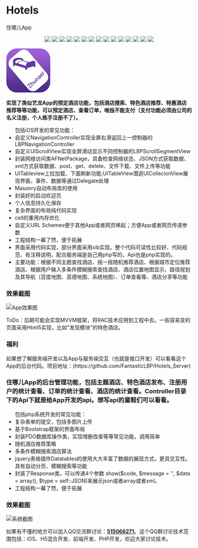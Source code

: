 # Hotels
住哪儿App

<p align="center">
<a href="https://travis-ci.org/EyreFree/EFQRCode"><img src="http://img.shields.io/travis/EyreFree/EFQRCode.svg"></a>
<a href="https://codecov.io/gh/EyreFree/EFQRCode"><img src="https://codecov.io/gh/EyreFree/EFQRCode/branch/master/graph/badge.svg"></a>
<a href="https://github.com/Carthage/Carthage/"><img src="https://img.shields.io/badge/Carthage-compatible-4BC51D.svg?style=flat"></a>
<a href="https://swift.org/package-manager/"><img src="https://img.shields.io/badge/SPM-ready-orange.svg"></a>
<a href="http://cocoapods.org/pods/EFQRCode"><img src="https://img.shields.io/cocoapods/v/EFQRCode.svg?style=flat"></a>
<a href="http://cocoapods.org/pods/EFQRCode"><img src="https://img.shields.io/cocoapods/p/EFQRCode.svg?style=flat"></a>
<a href="https://github.com/apple/swift"><img src="https://img.shields.io/badge/language-swift-orange.svg"></a>
<a href="https://codebeat.co/projects/github-com-eyrefree-efqrcode-master"><img src="https://codebeat.co/badges/01f53e9d-542c-4c22-adc7-d1dbff0d2a6f"></a>
<a href="https://raw.githubusercontent.com/EyreFree/EFQRCode/master/LICENSE"><img src="https://img.shields.io/cocoapods/l/EFQRCode.svg?style=flat"></a>
<a href="https://gitter.im/EFQRCode/Lobby"><img src="https://img.shields.io/gitter/room/EyreFree/EFQRCode.svg"></a>
<a href="#backers" alt="sponsors on Open Collective"><img src="https://opencollective.com/EFQRCode/backers/badge.svg" /></a>
<a href="#sponsors" alt="Sponsors on Open Collective"><img src="https://opencollective.com/EFQRCode/sponsors/badge.svg" /></a>
<a href="https://twitter.com/EyreFree777"><img src="https://img.shields.io/badge/twitter-@EyreFree777-blue.svg?style=flat"></a>
<a href="http://weibo.com/eyrefree777"><img src="https://img.shields.io/badge/weibo-@EyreFree-red.svg?style=flat"></a>
<img src="https://img.shields.io/badge/made%20with-%3C3-orange.svg">
</p>

![AppLogo](https://github.com/FantasticLBP/Hotels/blob/master/住哪儿/Assets.xcassets/AppIcon.appiconset/11.png?raw=true "这是App的Logo")




**实现了类似艺龙App的预定酒店功能，包括酒店搜索、特色酒店推荐、特惠酒店推荐等等功能，可以预定酒店、查看订单，唯独不能支付（支付功能必须由公司的名义注册，个人练手注册不了）。**
<ul>包括iOS开发的常见功能：
<li>自定义NavigationController实现全屏右滑返回上一控制器的LBPNavigationController</li>
<li>自定义UIScrollView实现全屏滑动显示不同控制器的LBPScrollSegmentView</li>
<li>封装网络访问类AFNetPackage，具备检查网络状态、JSON方式获取数据、xml方式获取数据、post、get、delete、文件下载、文件上传等功能</li>
<li>UITableview上拉加载、下面刷新功能;UITableView潜逃UICollecionView展现界面，事件、数据等通过Delegate处理</li>
<li>Masonry自动布局库的使用</li>
<li>封装好的启动欢迎页</li>
<li>个人信息持久化保存</li>
<li>复杂界面的布局纯代码实现</li>
<li>cell的重用内存优化</li>
<li>自定义URL Schemes便于其他App或者网页唤起；方便App或者网页传递参数</li>
<li>工程结构一幕了然，便于拓展</li>
<li>界面采用代码实现，部分界面采用xib实现。整个代码可读性比较好、代码规范、有注释说明，配合服务端是自己用php写的，Api也是php实现的。</li>
<li>主要功能：根据不同主题查找酒店、摇一摇随机推荐酒店、根据城市定位推荐酒店、根据用户输入多条件模糊搜索查找酒店、酒店位置地图显示、路径规划及其导航（百度地图、高德地图、系统地图）、订单查看等、酒店分享等功能</li>
</ul>


<h3>效果截图</h3>

![App效果图](https://raw.githubusercontent.com/FantasticLBP/Hotels/master/1.gif "这是App的效果图")

<p>ToDo：后期可能会实现MVVM框架，将RAC技术应用到工程中去。一些容易变的页面采用Html5实现，比如"发现模块"的特色酒店。</p>

<h3>福利</h3>

<p>如果想了解服务端开发以及App与服务端交互（也就是接口开发）可以看看这个App的后台代码。项目地址：(https://github.com/FantasticLBP/Hotels_Server) <p>

<h3>住哪儿App的后台管理功能，包括主题酒店、特色酒店发布、注册用户的统计查看、订单的统计查看、酒店的统计查看。Controller目录下的Api下就是给App开发的api。想写api的童鞋们可以看看。</h3>
<ul>包括php系统开发的常见功能：
<li>复杂表单的提交，包括多图片上传</li>
<li>基于Bootstrap框架的界面布局</li>
<li>封装PDO数据库操作类，实现增删改查等等常见功能，调用简单</li>
<li>随机酒店推荐策略</li>
<li>多条件模糊搜索酒店算法</li>
<li>jquery表格插件Datatables的使用大大丰富了数据的展现方式，更具交互性。具有自动分页、模糊搜索等功能</li>
<li>封装了Response类，可以传递4个参数 show($code, $message = '', $data = array(), $type = self::JSON)来展示json或者array或者xml。</li>
<li>工程结构一幕了然，便于拓展</li>
</ul>

<h3>效果截图</h3>

![系统截图](https://github.com/FantasticLBP/Hotels_Server/blob/master/Systemt_Screen1.png?raw=true "这是系统截图")



如果有不懂的地方可以加入QQ交流群讨论：<a target="_blank" href="//shang.qq.com/wpa/qunwpa?idkey=c9dc4ab0b2062e0004b3b2ed556da1ce898631742e15780297feb3465ad08eda">**515066271**</a>。这个QQ群讨论技术范围包括：iOS、H5混合开发、前端开发、PHP开发，欢迎大家讨论技术。
